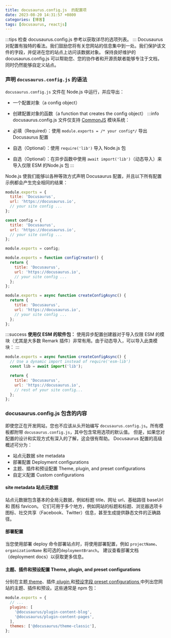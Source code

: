 ```yaml
---
title: docusaurus.config.js  的配置项
date: 2023-08-20 14:31:57 +0800
categories: [博客]
tags: [docusaurus, reactjs]
---
```



:::tips
检查 docusaurus.config.js  参考以获取详尽的选项列表。
:::
Docusaurus 对配置有独特的看法。我们鼓励您将有关您网站的信息集中到一处。我们保护该文件的字段，并促进在您的站点上访问该数据对象。
保持良好维护的 docusaurus.config.js 可以帮助您、您的协作者和开源贡献者能够专注于文档，同时仍然能够自定义站点。

### 声明 `docusaurus.config.js` 的语法
`docusaurus.config.js` 文件在 Node.js 中运行，并应导出：

- 一个配置对象（a config object）
- 创建配置对象的函数（a function that creates the config object）
:::info
docusaurus.config.js 文件仅支持 [CommonJS](https://flaviocopes.com/commonjs/) 模块系统：

- 必填（Required）：使用 `module.exports = /* your config*/` 导出 Docusaurus 配置
- 自选（Optional）：使用 `require('lib')` 导入 Node.js 包
- 自选（Optional）：在异步函数中使用 `await import('lib')`（动态导入）来导入仅限 ESM 的Node.js 包
:::
 
Node.js 使我们能够以各种等效方式声明 Docusaurus 配置，并且以下所有配置示例都会产生完全相同的结果：
```javascript
module.exports = {
  title: 'Docusaurus',
  url: 'https://docusaurus.io',
  // your site config ...
};
```
```javascript
const config = {
  title: 'Docusaurus',
  url: 'https://docusaurus.io',
  // your site config ...
};

module.exports = config;
```
```javascript
module.exports = function configCreator() {
  return {
    title: 'Docusaurus',
    url: 'https://docusaurus.io',
    // your site config ...
  };
};
```
```javascript
module.exports = async function createConfigAsync() {
  return {
    title: 'Docusaurus',
    url: 'https://docusaurus.io',
    // your site config ...
  };
};
```
:::success
**使用仅 ESM 的软件包：**
使用异步配置创建器对于导入仅限 ESM 的模块（尤其是大多数 Remark 插件）非常有用。由于动态导入，可以导入此类模块：
:::
```javascript
module.exports = async function createConfigAsync() {
  // Use a dynamic import instead of require('esm-lib')
  const lib = await import('lib');

  return {
    title: 'Docusaurus',
    url: 'https://docusaurus.io',
    // rest of your site config...
  };
};
```
### docusaurus.config.js 包含的内容
即使您正在开发网站，您也不应该从头开始编写 `docusaurus.config.js`。所有模板都附带 `docusaurus.config.js`，其中包含常用选项的默认值。
但是，如果您对配置的设计和实现方式有深入的了解，这会很有帮助。
Docusaurus 配置的高级概述可分为：

- 站点元数据 site metadata
- 部署配置 Deployment configurations
- 主题、插件和预设配置 Theme, plugin, and preset configurations
- 自定义配置 Custom configurations
#### site metadata 站点元数据
站点元数据包含基本的全局元数据，例如标题 title、网址 url、基础路径 baseUrl 和 图标 favicon。
它们可用于多个地方，例如网站的标题和标题、浏览器选项卡图标、社交共享（Facebook、Twitter）信息，甚至生成提供静态文件的正确路径。
#### 部署配置
当您使用部署 deploy 命令部署站点时，将使用部署配置，例如 `projectName`、`organizationName` 和可选的`deploymentBranch`。
建议查看部署文档（deployment docs）以获取更多信息。
#### 主题、插件和预设配置 Theme, plugin, and preset configurations
分别在主题[ theme](https://www.docusaurus.cn/docs/using-plugins#using-themes)、插件[ plugin ](https://www.docusaurus.cn/docs/using-plugins)和[预设字段 preset configurations ](https://www.docusaurus.cn/docs/using-plugins#using-presets)中列出您网站的主题、插件和预设。这些通常是 npm 包：
```javascript
module.exports = {
  // ...
  plugins: [
    '@docusaurus/plugin-content-blog',
    '@docusaurus/plugin-content-pages',
  ],
  themes: ['@docusaurus/theme-classic'],
};
```
